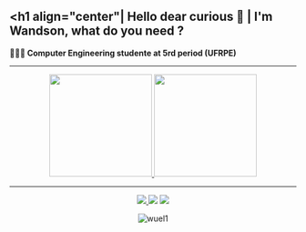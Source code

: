 ## <h1 align="center"| Hello dear curious 🧐 | I'm Wandson, what do you need ? </h1>

<strong> 👨🏾‍🎓 Computer Engineering  studente at 5rd period (UFRPE) </strong>

<hr>

<a href="https://github.com/Wuel1">
<div align="center">
  <img height="180em" src="https://github-readme-stats.vercel.app/api?username=Wuel1&show_icons=true&theme=dark&include_all_commits=true&count_private=true"/>
<img height="180em" src="https://github-readme-stats.vercel.app/api/top-langs/?username=Wuel1&layout=compact&langs_count=7&theme=dark"/>
</div>
<hr>
<div align="center"> 
  <a href="https://www.instagram.com/wecodevs" target="_blank" rel="external>"><img src="https://img.shields.io/badge/-Instagram-%23E4405F?style=for-the-badge&logo=instagram&logoColor=white" target="_blank" rel="external>"</a>
  <a href = "mailto:wandson7emanuel@hotmail.com" rel="external>" ><img src="https://img.shields.io/badge/-Gmail-%23333?style=for-the-badge&logo=gmail&logoColor=white" target="_blank" rel="external>"></a>
  <a href="https://www.linkedin.com/in/wandson-emanuel-1b8b771a0/" target="_blank" rel="external>"><img src="https://img.shields.io/badge/-LinkedIn-%230077B5?style=for-the-badge&logo=linkedin&logoColor=white" target="_blank" rel="external>"></a>  
</div>
<div align="center">
  <p> <img src="https://komarev.com/ghpvc/?username=wuel1&label=Profile%20views&color=0e75b6&style=flat" alt="wuel1" /> </p>
</div>
